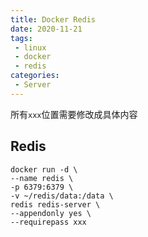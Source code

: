 ```yaml
---
title: Docker Redis
date: 2020-11-21
tags:
 - linux
 - docker
 - redis
categories:
 - Server
---
```


所有`xxx`位置需要修改成具体内容


## Redis

```shell script
docker run -d \
--name redis \
-p 6379:6379 \
-v ~/redis/data:/data \
redis redis-server \
--appendonly yes \
--requirepass xxx
```
